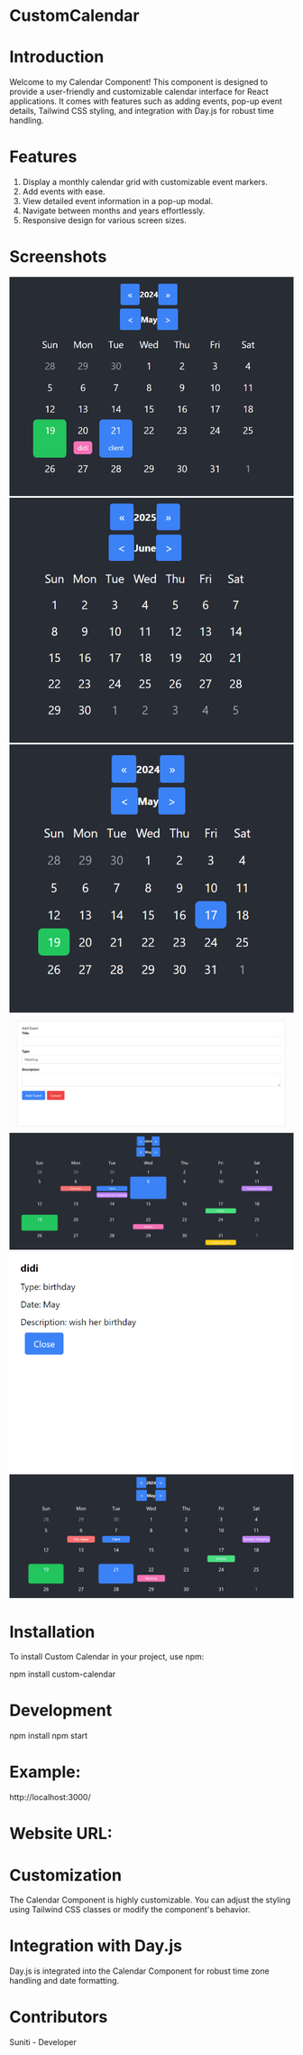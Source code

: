 # CustomCalendar

# Introduction
Welcome to my Calendar Component! This component is designed to provide a user-friendly and customizable calendar interface for React applications. It comes with features such as adding events, pop-up event details, Tailwind CSS styling, and integration with Day.js for robust time handling.

# Features
1. Display a monthly calendar grid with customizable event markers.
2. Add events with ease.
3. View detailed event information in a pop-up modal.
4. Navigate between months and years effortlessly.
5. Responsive design for various screen sizes.

# Screenshots
![Alt text](<Calendar with events (Front-end).png>) 
![Alt text](MonthNdYearChange.png) 
![Alt text](currentDateHighlight.png) 
![Alt text](addEventSS.png) 
![Alt text](all.png) 
![Alt text](detailsOfEventSS.png) 
![Alt text](events.png)

# Installation
To install Custom Calendar in your project, use npm:

npm install custom-calendar

# Development
npm install
npm start

# Example:
http://localhost:3000/

# Website URL:



# Customization
The Calendar Component is highly customizable. You can adjust the styling using Tailwind CSS classes or modify the component's behavior.

# Integration with Day.js
Day.js is integrated into the Calendar Component for robust time zone handling and date formatting. 

# Contributors
Suniti - Developer
